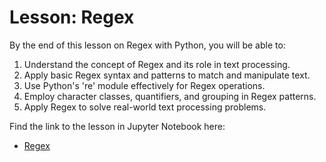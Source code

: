 # Lesson: Regex

By the end of this lesson on Regex with Python, you will be able to:

1. Understand the concept of Regex and its role in text processing.
2. Apply basic Regex syntax and patterns to match and manipulate text.
3. Use Python's 're' module effectively for Regex operations.
4. Employ character classes, quantifiers, and grouping in Regex patterns.
5. Apply Regex to solve real-world text processing problems.

Find the link to the lesson in Jupyter Notebook here:

- [Regex](https://github.com/data-bootcamp-v4/lessons/blob/main/1_intro_to_python/1.8_regex.ipynb)